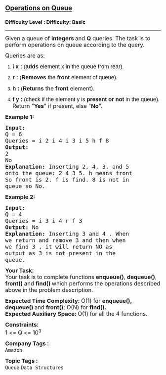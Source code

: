 <h2><a href="https://www.geeksforgeeks.org/problems/operations-on-queue/1?page=2&category=Queue&sortBy=submissions">Operations on Queue</a></h2><h3>Difficulty Level : Difficulty: Basic</h3><hr><div class="problems_problem_content__Xm_eO"><p><span style="font-size: 18px;">Given a queue of <strong>integers </strong>and <strong>Q</strong> queries. The task is to perform operations on queue according to the query.&nbsp;</span></p>
<p><span style="font-size: 18px;">Queries are as:</span></p>
<ol>
<li dir="ltr">
<p dir="ltr"><span style="font-size: 18px;"><span style="background-color: transparent; font-family: arial;"><strong>i x :</strong> (<strong>adds </strong>element x in the queue from rear)</span>.</span></p>
</li>
<li dir="ltr">
<p dir="ltr"><span style="font-size: 18px;"><span style="background-color: transparent; font-family: arial;"><strong>r :</strong> (<strong>Removes</strong><strong> </strong>the <strong>front</strong> element of queue).</span></span></p>
</li>
<li dir="ltr">
<p dir="ltr"><span style="font-size: 18px;"><span style="background-color: transparent; font-family: arial;"><strong>h :</strong>&nbsp;(<strong>Returns</strong></span>&nbsp;the <strong>front</strong> element).</span></p>
</li>
<li dir="ltr">
<p dir="ltr"><span style="font-size: 18px;"><span style="background-color: transparent; font-family: arial;"><strong>f y :</strong> (check if the element<strong> </strong>y is <strong>present or not </strong>in the queue).</span> Return&nbsp;"<strong>Yes</strong>" if present, else "<strong>No</strong>".</span></p>
</li>
</ol>
<p><span style="font-size: 18px;"><strong>Example 1:</strong></span></p>
<pre><span style="font-size: 18px;"><strong>Input:
</strong>Q = 6
Queries = i 2 i 4 i 3 i 5 h f 8
<strong>Output:
</strong>2
No<strong>
Explanation: </strong>Inserting 2, 4, 3, and 5
onto the queue: 2 4 3 5. h means front
So front is 2. f is find. 8 is not in
queue so No.</span>
</pre>
<p><span style="font-size: 18px;"><strong>Example 2:</strong></span></p>
<pre><span style="font-size: 18px;"><strong>Input:
</strong>Q = 4
Queries = i 3 i 4 r f 3
<strong>Output: </strong>No<strong>
Explanation: </strong>Inserting 3 and 4 . When
we return and remove 3 and then when
we find 3 , it will return NO as
output as 3 is not present in the
queue.</span></pre>
<p dir="ltr"><span style="font-size: 18px;"><strong>Your Task:</strong><br>Your task is to complete functions <strong>enqueue()</strong>, <strong>dequeue()</strong>, <strong>front()</strong> and <strong>find()&nbsp;</strong>which performs the operations described above in the problem description.</span></p>
<p dir="ltr"><span style="font-size: 18px;"><strong>Expected Time Complexity:&nbsp;</strong>O(1) for&nbsp;<strong>enqueue(), dequeue()&nbsp;</strong>and&nbsp;<strong>front()</strong>; O(N) for&nbsp;<strong>find().<br>Expected Auxiliary Space:&nbsp;</strong>O(1) for all the 4 functions.&nbsp;</span></p>
<p dir="ltr"><span style="font-size: 18px;"><strong>Constraints:</strong><br>1 &lt;= Q &lt;= 10<sup>3</sup></span></p></div><p><span style=font-size:18px><strong>Company Tags : </strong><br><code>Amazon</code>&nbsp;<br><p><span style=font-size:18px><strong>Topic Tags : </strong><br><code>Queue</code>&nbsp;<code>Data Structures</code>&nbsp;